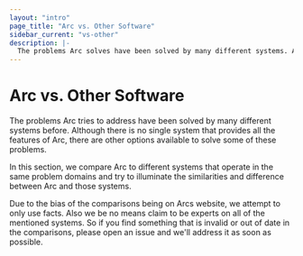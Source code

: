 ```yaml
---
layout: "intro"
page_title: "Arc vs. Other Software"
sidebar_current: "vs-other"
description: |-
  The problems Arc solves have been solved by many different systems. Although there is no single system that provides all the features of Arc, there are other options available to solve some of these problems.
---
```


# Arc vs. Other Software

The problems Arc tries to address have been solved by many different systems before. Although there is no single system that provides all the features of Arc, there are other options available to solve some of these problems.

In this section, we compare Arc to different systems that operate in the same problem domains and try to illuminate the similarities and difference between Arc and those systems.

Due to the bias of the comparisons being on Arcs website, we attempt to only use facts. Also we be no means claim to be experts on all of the mentioned systems. So if you find something that is invalid or out of date in the comparisons, please open an issue and we'll address it as soon as possible.